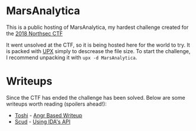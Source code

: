 # MarsAnalytica
This is a public hosting of MarsAnalytica, my hardest challenge created for the [2018 Northsec CTF](https://nsec.io/competition/)

It went unsolved at the CTF, so it is being hosted here for the world to try. It is packed with [UPX](https://github.com/upx/upx/) simply to
descrease the file size. To start the challenge, I recommend unpacking it with `upx -d MarsAnalytica`.

# Writeups
Since the CTF has ended the challenge has been solved. Below are some writeups worth reading (spoilers ahead!):
 * [Toshi](https://twitter.com/piazzt) - [Angr Based Writeup](https://blog.rpis.ec/2018/05/northsec-2018-marsanalytica.html)
 * [Scud](https://twitter.com/5Cl_lD) - [Using IDA's API](https://re-dojo.github.io/post/2018-10-28-mars-analytica/)
